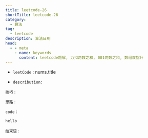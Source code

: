 ```yaml
---
title: leetcode-26
shortTitle: leetcode-26
category:
  - 算法
tag:
  - leetcode
description: 算法日刷
head:
  - - meta
    - name: keywords
      content: leetcode题解, 力扣两数之和, 001两数之和, 数组双指针
--- 
```

* `leetCode：`nums.title

* `describution:`

 >


`技巧：`

`思路：`

`code：`
```java
hello
```

`结束语：`